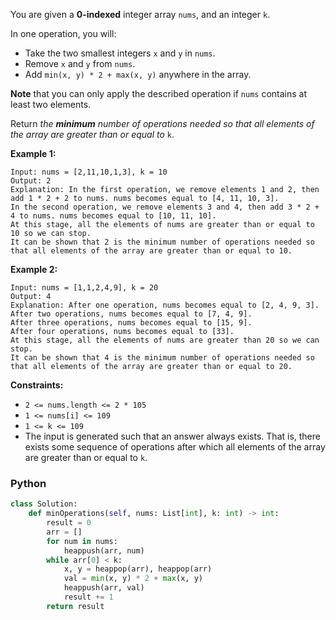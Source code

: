 You are given a  **0-indexed**  integer array  `nums`, and an integer  `k`.

In one operation, you will:

- Take the two smallest integers  `x`  and  `y`  in  `nums`.
- Remove  `x`  and  `y`  from  `nums`.
- Add  `min(x, y) * 2 + max(x, y)`  anywhere in the array.

**Note**  that you can only apply the described operation if  `nums`  contains at least two elements.

Return  _the  **minimum**  number of operations needed so that all elements of the array are greater than or equal
to_  `k`.

**Example 1:**

```
Input: nums = [2,11,10,1,3], k = 10
Output: 2
Explanation: In the first operation, we remove elements 1 and 2, then add 1 * 2 + 2 to nums. nums becomes equal to [4, 11, 10, 3].
In the second operation, we remove elements 3 and 4, then add 3 * 2 + 4 to nums. nums becomes equal to [10, 11, 10].
At this stage, all the elements of nums are greater than or equal to 10 so we can stop.
It can be shown that 2 is the minimum number of operations needed so that all elements of the array are greater than or equal to 10.
```

**Example 2:**

```
Input: nums = [1,1,2,4,9], k = 20
Output: 4
Explanation: After one operation, nums becomes equal to [2, 4, 9, 3].
After two operations, nums becomes equal to [7, 4, 9].
After three operations, nums becomes equal to [15, 9].
After four operations, nums becomes equal to [33].
At this stage, all the elements of nums are greater than 20 so we can stop.
It can be shown that 4 is the minimum number of operations needed so that all elements of the array are greater than or equal to 20.
```

**Constraints:**

- `2 <= nums.length <= 2 * 105`
- `1 <= nums[i] <= 109`
- `1 <= k <= 109`
- The input is generated such that an answer always exists. That is, there exists some sequence of operations after
  which all elements of the array are greater than or equal to  `k`.

### Python

```py
class Solution:
    def minOperations(self, nums: List[int], k: int) -> int:
        result = 0
        arr = []
        for num in nums:
            heappush(arr, num)
        while arr[0] < k:
            x, y = heappop(arr), heappop(arr)
            val = min(x, y) * 2 + max(x, y)
            heappush(arr, val)
            result += 1
        return result
```